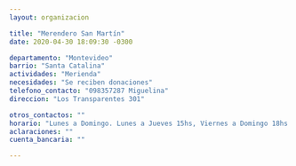 ```yaml
---
layout: organizacion

title: "Merendero San Martín"
date: 2020-04-30 18:09:30 -0300

departamento: "Montevideo"
barrio: "Santa Catalina"
actividades: "Merienda"
necesidades: "Se reciben donaciones"
telefono_contacto: "098357287 Miguelina"
direccion: "Los Transparentes 301"

otros_contactos: ""
horario: "Lunes a Domingo. Lunes a Jueves 15hs, Viernes a Domingo 18hs."
aclaraciones: ""
cuenta_bancaria: ""

---
```

